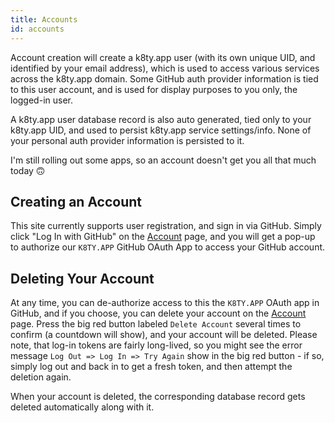 ```yaml
---
title: Accounts 
id: accounts
---
```


Account creation will create a k8ty.app user (with its own unique UID, and identified by your email address), which is
used to access various services across the k8ty.app domain. Some GitHub auth provider information is tied to this user
account, and is used for display purposes to you only, the logged-in user.

A k8ty.app user database record is also auto generated, tied only to your k8ty.app UID, and used to persist k8ty.app
service settings/info. None of your personal auth provider information is persisted to it.

I'm still rolling out some apps, so an account doesn't get you all that much today 🙃

## Creating an Account

This site currently supports user registration, and sign in via GitHub. Simply click "Log In with GitHub" on the
[Account](/account) page, and you will get a pop-up to authorize our `K8TY.APP` GitHub OAuth App to access your GitHub
account.

## Deleting Your Account

At any time, you can de-authorize access to this the `K8TY.APP` OAuth app in GitHub, and if you choose, you can delete
your account on the
[Account](/account) page. Press the big red button labeled `Delete Account` several times to confirm (a countdown will
show), and your account will be deleted. Please note, that log-in tokens are fairly long-lived, so you might see the
error message `Log Out => Log In => Try Again` show in the big red button - if so, simply log out and back in to get a 
fresh token, and then attempt the deletion again.

When your account is deleted, the corresponding database record gets deleted automatically along with it.
